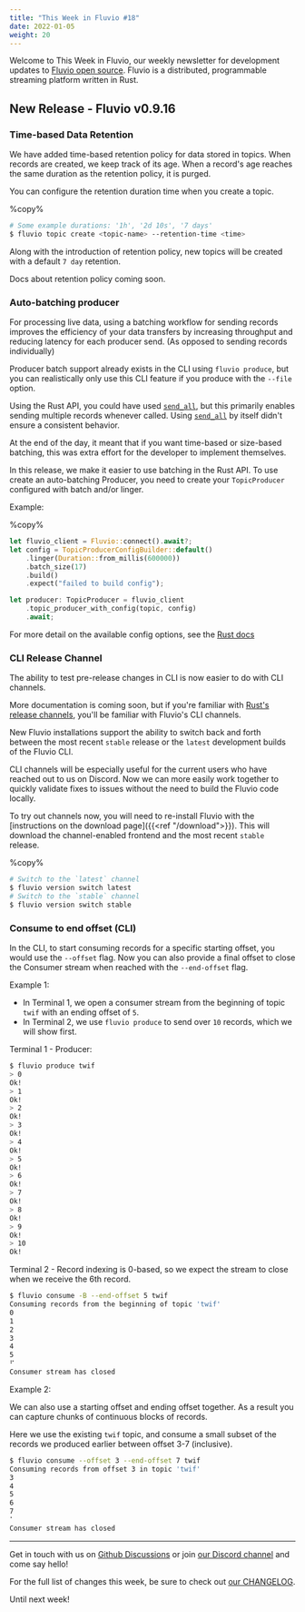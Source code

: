 ```yaml
---
title: "This Week in Fluvio #18"
date: 2022-01-05
weight: 20
---
```

Welcome to This Week in Fluvio, our weekly newsletter
for development updates to [Fluvio open source]. Fluvio is a distributed,
programmable streaming platform written in Rust.

## New Release - Fluvio v0.9.16

### Time-based Data Retention

We have added time-based retention policy for data stored in topics. When records are created, we keep track of its age. When a record's age reaches the same duration as the retention policy, it is purged.

You can configure the retention duration time when you create a topic. 

%copy%
```bash
# Some example durations: '1h', '2d 10s', '7 days'
$ fluvio topic create <topic-name> --retention-time <time>
```

Along with the introduction of retention policy, new topics will be created with a default `7 day` retention.

Docs about retention policy coming soon.

### Auto-batching producer

For processing live data, using a batching workflow for sending records improves the efficiency of your data transfers by increasing throughput and reducing latency for each producer send. (As opposed to sending records individually)

Producer batch support already exists in the CLI using `fluvio produce`, but you can realistically only use this CLI feature if you produce with the `--file` option. 

Using the Rust API, you could have used [`send_all`], but this primarily enables sending multiple records whenever called. Using [`send_all`] by itself didn't ensure a consistent behavior.

[`send_all`]: https://docs.rs/fluvio/0.12.0/fluvio/struct.TopicProducer.html#method.send_all 

At the end of the day, it meant that if you want time-based or size-based batching, this was extra effort for the developer to implement themselves.

In this release, we make it easier to use batching in the Rust API. To use create an auto-batching Producer, you need to create your `TopicProducer` configured with batch and/or linger.

Example:

%copy%
```rust
let fluvio_client = Fluvio::connect().await?;
let config = TopicProducerConfigBuilder::default()
    .linger(Duration::from_millis(600000))
    .batch_size(17)
    .build()
    .expect("failed to build config");

let producer: TopicProducer = fluvio_client 
    .topic_producer_with_config(topic, config)
    .await;
```

For more detail on the available config options, see the [Rust docs](https://docs.rs/fluvio/0.12.0/fluvio/struct.TopicProducerConfigBuilder.html)

### CLI Release Channel

The ability to test pre-release changes in CLI is now easier to do with CLI channels.

More documentation is coming soon, but if you're familiar with [Rust's release channels](https://rust-lang.github.io/rustup/concepts/channels.html), you'll be familiar with Fluvio's CLI channels.

New Fluvio installations support the ability to switch back and forth between the most recent `stable` release or the `latest` development builds of the Fluvio CLI.

CLI channels will be especially useful for the current users who have reached out to us on Discord. Now we can more easily work together to quickly validate fixes to issues without the need to build the Fluvio code locally.

To try out channels now, you will need to re-install Fluvio with the [instructions on the download page]({{<ref "/download">}}). This will download the channel-enabled frontend and the most recent `stable` release.

%copy%
```bash
# Switch to the `latest` channel
$ fluvio version switch latest
# Switch to the `stable` channel
$ fluvio version switch stable 
```

### Consume to end offset (CLI)

In the CLI, to start consuming records for a specific starting offset, you would use the `--offset` flag. Now you can also provide a final offset to close the Consumer stream when reached with the `--end-offset` flag.

Example 1:

* In Terminal 1, we open a consumer stream from the beginning of topic `twif` with an ending offset of `5`.
* In Terminal 2, we use `fluvio produce` to send over `10` records, which we will show first.

Terminal 1 - Producer:
```bash
$ fluvio produce twif
> 0   
Ok!
> 1
Ok!
> 2
Ok!
> 3
Ok!
> 4
Ok!
> 5
Ok!
> 6
Ok!
> 7
Ok!
> 8
Ok!
> 9
Ok!
> 10
Ok!
```

Terminal 2 - Record indexing is 0-based, so we expect the stream to close when we receive the 6th record.

```bash
$ fluvio consume -B --end-offset 5 twif
Consuming records from the beginning of topic 'twif'
0
1
2
3
4
5
⠋
Consumer stream has closed
```

Example 2:

We can also use a starting offset and ending offset together. As a result you can capture chunks of continuous blocks of records.

Here we use the existing `twif` topic, and consume a small subset of the records we produced earlier between offset 3-7 (inclusive).

```bash
$ fluvio consume --offset 3 --end-offset 7 twif
Consuming records from offset 3 in topic 'twif'
3
4
5
6
7
⠁
Consumer stream has closed
```

---

Get in touch with us on [Github Discussions] or join [our Discord channel] and come say hello!

For the full list of changes this week, be sure to check out [our CHANGELOG].

Until next week!

[Fluvio open source]: https://github.com/infinyon/fluvio
[our CHANGELOG]: https://github.com/infinyon/fluvio/blob/master/CHANGELOG.md
[our Discord channel]: https://discordapp.com/invite/bBG2dTz
[Github Discussions]: https://github.com/infinyon/fluvio/discussions